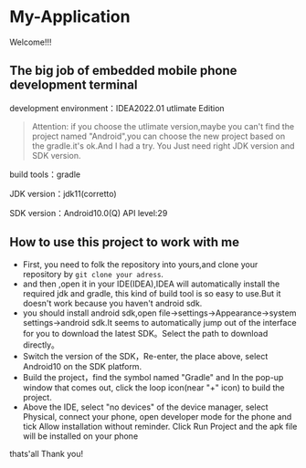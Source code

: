 # My-Application

Welcome!!!

## The big job of embedded mobile phone development terminal

development environment：IDEA2022.01 utlimate Edition

> Attention: if you choose the utlimate version,maybe you can't find the project named "Android",you can choose the new project based on the gradle.it's ok.And I had a try.
You Just need right JDK version and SDK version.

build tools：gradle

JDK version：jdk11(corretto)

SDK version：Android10.0(Q)  API level:29

## How to use this project to work with me 

* First, you need to folk the repository into yours,and clone your
repository by `git clone your adress`.
* and then ,open it in your IDE(IDEA),IDEA will automatically install the required jdk and gradle, this kind of build tool is so easy to use.But it doesn't work because you haven't android sdk.
* you should install android sdk,open file->settings->Appearance->system settings->android sdk.It seems to automatically jump out of the interface for you to download the latest SDK。Select the path to download directly。
* Switch the version of the SDK，Re-enter, the place above, select Android10 on the SDK platform.
* Build the project，find the symbol named "Gradle" and In the pop-up window that comes out, click the loop icon(near "+" icon) to build the project.
* Above the IDE, select "no devices" of the device manager, select Physical, connect your phone, open developer mode for the phone and tick Allow installation without reminder. Click Run Project and the apk file will be installed on your phone

thats'all Thank you!